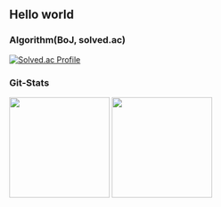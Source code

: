 
## Hello world

### Algorithm(BoJ, solved.ac)
[![Solved.ac Profile](http://mazassumnida.wtf/api/generate_badge?boj=choiyt6644)](https://solved.ac/choiyt6644)


### Git-Stats
<img align="center" style="height:180px" src="https://github-readme-stats.vercel.app/api?username=0-tae&theme=radical" /></a>
<img align="center" style="height:180px" src="https://github-readme-stats.vercel.app/api/top-langs/?username=0-tae&layout=compact" /></a>
